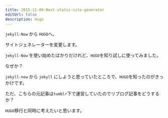 ```yaml
---
title: 2015-11-09-Next-static-site-generator
editUrl: false
description: Hugo
---
```


`jekyll-Now` から `HUGO`へ。

サイトジェネレーターを変更します。

`jekyll-Now` を使い始めたばかりだけれど、`HUGO`を知り試しに使ってみました。

なぜか？

`jekyll-now` から `jekyll` にしようと思っていたところで、`HUGO`を知ったのがきっかけです。

ただ、こちらの元記事は`tumblr`下で運営していたのでリブログ記事をどうするか？

`HUGO`移行と同時に考えたいと思います。
